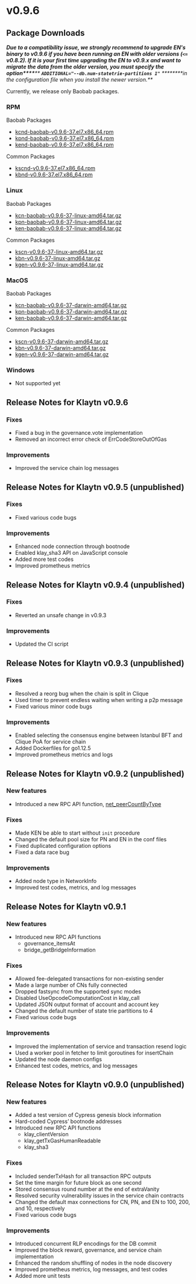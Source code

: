 # v0.9.6

## Package Downloads <a href="#package-downloads" id="package-downloads"></a>

_**Due to a compatibility issue, we strongly recommend to upgrade EN's binary to v0.9.6 if you have been running an EN with older versions (`<=` v0.8.2). If it is your first time upgrading the EN to v0.9.x and want to migrate the data from the older version, you must specify the option\*\*\*\***** ****`ADDITIONAL="--db.num-statetrie-partitions 1"`**** ****\*\*\*\*in the configuration file when you install the newer version.**_

Currently, we release only Baobab packages.

### RPM <a href="#rpm" id="rpm"></a>

Baobab Packages

* [kcnd-baobab-v0.9.6-37.el7.x86_64.rpm](http://packages.klaytn.net/klaytn/v0.9.6/kcnd-baobab-v0.9.6-37.el7.x86_64.rpm)
* [kpnd-baobab-v0.9.6-37.el7.x86_64.rpm](http://packages.klaytn.net/klaytn/v0.9.6/kpnd-baobab-v0.9.6-37.el7.x86_64.rpm)
* [kend-baobab-v0.9.6-37.el7.x86_64.rpm](http://packages.klaytn.net/klaytn/v0.9.6/kend-baobab-v0.9.6-37.el7.x86_64.rpm)

Common Packages

* [kscnd-v0.9.6-37.el7.x86_64.rpm](http://packages.klaytn.net/klaytn/v0.9.6/kscnd-v0.9.6-37.el7.x86_64.rpm)
* [kbnd-v0.9.6-37.el7.x86_64.rpm](http://packages.klaytn.net/klaytn/v0.9.6/kbnd-v0.9.6-37.el7.x86_64.rpm)

### Linux <a href="#linux" id="linux"></a>

Baobab Packages

* [kcn-baobab-v0.9.6-37-linux-amd64.tar.gz](http://packages.klaytn.net/klaytn/v0.9.6/kcn-baobab-v0.9.6-37-linux-amd64.tar.gz)
* [kpn-baobab-v0.9.6-37-linux-amd64.tar.gz](http://packages.klaytn.net/klaytn/v0.9.6/kpn-baobab-v0.9.6-37-linux-amd64.tar.gz)
* [ken-baobab-v0.9.6-37-linux-amd64.tar.gz](http://packages.klaytn.net/klaytn/v0.9.6/ken-baobab-v0.9.6-37-linux-amd64.tar.gz)

Common Packages

* [kscn-v0.9.6-37-linux-amd64.tar.gz](http://packages.klaytn.net/klaytn/v0.9.6/kscn-v0.9.6-37-linux-amd64.tar.gz)
* [kbn-v0.9.6-37-linux-amd64.tar.gz](http://packages.klaytn.net/klaytn/v0.9.6/kbn-v0.9.6-37-linux-amd64.tar.gz)
* [kgen-v0.9.6-37-linux-amd64.tar.gz](http://packages.klaytn.net/klaytn/v0.9.6/kgen-v0.9.6-37-linux-amd64.tar.gz)

### MacOS <a href="#macos" id="macos"></a>

Baobab Packages

* [kcn-baobab-v0.9.6-37-darwin-amd64.tar.gz](http://packages.klaytn.net/klaytn/v0.9.6/kcn-baobab-v0.9.6-37-darwin-amd64.tar.gz)
* [kpn-baobab-v0.9.6-37-darwin-amd64.tar.gz](http://packages.klaytn.net/klaytn/v0.9.6/kpn-baobab-v0.9.6-37-darwin-amd64.tar.gz)
* [ken-baobab-v0.9.6-37-darwin-amd64.tar.gz](http://packages.klaytn.net/klaytn/v0.9.6/ken-baobab-v0.9.6-37-darwin-amd64.tar.gz)

Common Packages

* [kscn-v0.9.6-37-darwin-amd64.tar.gz](http://packages.klaytn.net/klaytn/v0.9.6/kscn-v0.9.6-37-darwin-amd64.tar.gz)
* [kbn-v0.9.6-37-darwin-amd64.tar.gz](http://packages.klaytn.net/klaytn/v0.9.6/kbn-v0.9.6-37-darwin-amd64.tar.gz)
* [kgen-v0.9.6-37-darwin-amd64.tar.gz](http://packages.klaytn.net/klaytn/v0.9.6/kgen-v0.9.6-37-darwin-amd64.tar.gz)

### Windows <a href="#windows" id="windows"></a>

* Not supported yet

## Release Notes for Klaytn v0.9.6 <a href="#release-notes-for-klaytn-v0-9-6" id="release-notes-for-klaytn-v0-9-6"></a>

### Fixes <a href="#fixes" id="fixes"></a>

* Fixed a bug in the governance.vote implementation
* Removed an incorrect error check of ErrCodeStoreOutOfGas

### Improvements <a href="#improvements" id="improvements"></a>

* Improved the service chain log messages

## Release Notes for Klaytn v0.9.5 (unpublished) <a href="#release-notes-for-klaytn-v0-9-5-unpublished" id="release-notes-for-klaytn-v0-9-5-unpublished"></a>

### Fixes <a href="#fixes" id="fixes"></a>

* Fixed various code bugs

### Improvements <a href="#improvements" id="improvements"></a>

* Enhanced node connection through bootnode
* Enabled klay_sha3 API on JavaScript console
* Added more test codes
* Improved prometheus metrics

## Release Notes for Klaytn v0.9.4 (unpublished) <a href="#release-notes-for-klaytn-v0-9-4-unpublished" id="release-notes-for-klaytn-v0-9-4-unpublished"></a>

### Fixes <a href="#fixes" id="fixes"></a>

* Reverted an unsafe change in v0.9.3

### Improvements <a href="#improvements" id="improvements"></a>

* Updated the CI script

## Release Notes for Klaytn v0.9.3 (unpublished) <a href="#release-notes-for-klaytn-v0-9-3-unpublished" id="release-notes-for-klaytn-v0-9-3-unpublished"></a>

### Fixes <a href="#fixes" id="fixes"></a>

* Resolved a reorg bug when the chain is split in Clique
* Used timer to prevent endless waiting when writing a p2p message
* Fixed various minor code bugs

### Improvements <a href="#improvements" id="improvements"></a>

* Enabled selecting the consensus engine between Istanbul BFT and Clique PoA for service chain
* Added Dockerfiles for go1.12.5
* Improved prometheus metrics and logs

## Release Notes for Klaytn v0.9.2 (unpublished) <a href="#release-notes-for-klaytn-v0-9-2-unpublished" id="release-notes-for-klaytn-v0-9-2-unpublished"></a>

### New features <a href="#new-features" id="new-features"></a>

* Introduced a new RPC API function, [net_peerCountByType](../../../references/json-rpc/net/peer-count-by-type)

### Fixes <a href="#fixes" id="fixes"></a>

* Made KEN be able to start without `init` procedure
* Changed the default pool size for PN and EN in the conf files
* Fixed duplicated configuration options
* Fixed a data race bug

### Improvements <a href="#improvements" id="improvements"></a>

* Added node type in NetworkInfo
* Improved test codes, metrics, and log messages

## Release Notes for Klaytn v0.9.1 <a href="#release-notes-for-klaytn-v0-9-1" id="release-notes-for-klaytn-v0-9-1"></a>

### New features <a href="#new-features" id="new-features"></a>

* Introduced new RPC API functions
  * governance_itemsAt
  * bridge_getBridgeInformation

### Fixes <a href="#fixes" id="fixes"></a>

* Allowed fee-delegated transactions for non-existing sender
* Made a large number of CNs fully connected
* Dropped fastsync from the supported sync modes
* Disabled UseOpcodeComputationCost in klay_call
* Updated JSON output format of account and account key
* Changed the default number of state trie partitions to 4
* Fixed various code bugs

### Improvements <a href="#improvements" id="improvements"></a>

* Improved the implementation of service and transaction resend logic
* Used a worker pool in fetcher to limit goroutines for insertChain
* Updated the node daemon configs
* Enhanced test codes, metrics, and log messages

## Release Notes for Klaytn v0.9.0 (unpublished) <a href="#release-notes-for-klaytn-v0-9-0-unpublished" id="release-notes-for-klaytn-v0-9-0-unpublished"></a>

### New features <a href="#new-features" id="new-features"></a>

* Added a test version of Cypress genesis block information
* Hard-coded Cypress’ bootnode addresses
* Introduced new RPC API functions
  * klay_clientVersion
  * klay_getTxGasHumanReadable
  * klay_sha3

### Fixes <a href="#fixes" id="fixes"></a>

* Included senderTxHash for all transaction RPC outputs
* Set the time margin for future block as one second
* Stored consensus round number at the end of extraVanity
* Resolved security vulnerability issues in the service chain contracts
* Changed the default max connections for CN, PN, and EN to 100, 200, and 10, respectively
* Fixed various code bugs

### Improvements <a href="#improvements" id="improvements"></a>

* Introduced concurrent RLP encodings for the DB commit
* Improved the block reward, governance, and service chain implementation
* Enhanced the random shuffling of nodes in the node discovery
* Improved prometheus metrics, log messages, and test codes
* Added more unit tests
